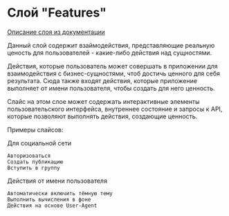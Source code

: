 # Слой "Features"

[Описание слоя из документации](https://feature-sliced.design/ru/docs/reference/layers#features)

Данный слой содержит взаймодействия, представляющие реальную ценость для пользователей - какие-либо действия над сущностями.

Действия, которые пользователь может совершать в приложении для взаимодействия с бизнес-сущностями, чтоб достичь ценного для себя результата. Сюда также входят действия, которые приложение выполняет от имени пользователя, чтобы создать для него ценность.

Слайс на этом слое может содержать интерактивные элементы пользовательского интерфейса, внутреннее состояние и запросы к API, которые позволяют выполнять действия, создающие ценность.

Примеры слайсов:

Для социальной сети

    Авторизоваться
    Создать публикацию
    Вступить в группу

Действия от имени пользователя

    Автоматически включить тёмную тему
    Выполнить вычисления в фоне
    Действия на основе User-Agent
